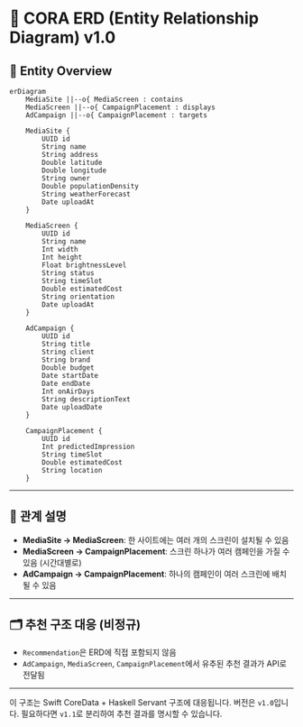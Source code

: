 # 📘 CORA ERD (Entity Relationship Diagram) v1.0

## 🧱 Entity Overview

```mermaid
erDiagram
    MediaSite ||--o{ MediaScreen : contains
    MediaScreen ||--o{ CampaignPlacement : displays
    AdCampaign ||--o{ CampaignPlacement : targets

    MediaSite {
        UUID id
        String name
        String address
        Double latitude
        Double longitude
        String owner
        Double populationDensity
        String weatherForecast
        Date uploadAt
    }

    MediaScreen {
        UUID id
        String name
        Int width
        Int height
        Float brightnessLevel
        String status
        String timeSlot
        Double estimatedCost
        String orientation
        Date uploadAt
    }

    AdCampaign {
        UUID id
        String title
        String client
        String brand
        Double budget
        Date startDate
        Date endDate
        Int onAirDays
        String descriptionText
        Date uploadDate
    }

    CampaignPlacement {
        UUID id
        Int predictedImpression
        String timeSlot
        Double estimatedCost
        String location
    }
```

---

## 🔄 관계 설명

- **MediaSite → MediaScreen**: 한 사이트에는 여러 개의 스크린이 설치될 수 있음
- **MediaScreen → CampaignPlacement**: 스크린 하나가 여러 캠페인을 가질 수 있음 (시간대별로)
- **AdCampaign → CampaignPlacement**: 하나의 캠페인이 여러 스크린에 배치될 수 있음

---

## 🗂️ 추천 구조 대응 (비정규)
- `Recommendation`은 ERD에 직접 포함되지 않음
- `AdCampaign`, `MediaScreen`, `CampaignPlacement`에서 유추된 추천 결과가 API로 전달됨

---

이 구조는 Swift CoreData + Haskell Servant 구조에 대응됩니다. 버전은 `v1.0`입니다.
필요하다면 `v1.1`로 분리하여 추천 결과를 명시할 수 있습니다.

